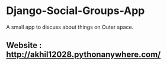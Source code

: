 # Django-Social-Groups-App
A small app to discuss about things on Outer space.

## Website : http://akhil12028.pythonanywhere.com/
